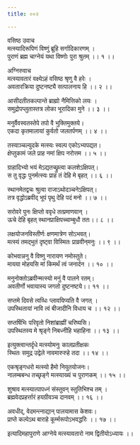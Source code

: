 ```yaml
---
title: ००२

---
```

वसिष्ठ उवाच  
मत्स्यादिरूपिणं विष्णुं ब्रूहि सर्गादिकारणम् ।  
पुराणं ब्रह्म चाग्नेयं यथा विष्णोः पुरा श्रुतम् ।। १ ।।  
  
अग्निरुवाच  
मत्स्यावतारं वक्ष्येऽहं वसिष्ठ श्रृणु वै हरेः ।  
अवतारक्रिया दुष्टनष्ट्यै सत्पालनाय हि ।। २ ।।  
  
आसीदतीतकल्पान्ते ब्राह्मो नैमित्तिको लयः ।  
समुद्रोपप्लुतास्तत्र लोका भूरादिका मुने ।। ३ ।।  
  
मनुर्वैवस्वतस्तेपे तपो वै भुक्तिमुक्तये।  
एकदा कृतमालायां कुर्वतो जलतर्पणम् ।। ४ ।।  
  
तस्याञ्चल्युदके मत्स्यः स्वल्प एकोऽभ्यपद्यत।  
क्षेप्तुकामं जले प्राह नमां क्षिप नरोत्तम ।। ५ ।।  
  
ग्राहादिभ्यो भयं मेऽद्यतच्छ्रुत्वा कलशेऽक्षिपत्।  
स तु वृद्धः पुनर्मत्स्यः प्राह तं देहि मे बृहत् ।। ६ ।।  
  
स्थानमेतद्वचः श्रुत्वा राजाऽथोदञ्चनेऽक्षिपत्।  
तत्र वृद्धोऽब्रवीद् भूपं पृथु देहि पदं मनो ।। ७ ।।  
  
सरोवरे पुनः क्षिप्तो ववृधे तत्प्रमाणवान् ।  
ऊचे देहि बृहत् स्थानप्राक्षिपच्चाम्बुधौ ततः।। ८ ।।  
  
लक्षयोजनविस्तीर्णः क्षणमात्रेण सोऽभवत्।  
मत्स्यं तमद्‌भुतं दृष्ट्वा विस्मितः प्राव्रवीन्‌मनुः ।। ९ ।।  
  
कोभवान्ननु वै विष्णु नारायण नमोस्तुते।  
मायया मोहयसि मां किमर्थं त्वं जनार्दन ।। १० ।।  
  
मनुनोक्तोऽब्रवीन्मत्स्यो मनुं वै पालने रतम्।  
अवतीर्णो भवायास्य जगतो दुष्टनष्टये।। ११ ।।  
  
सप्तमे दिवसे त्वव्धिः प्लावयिप्यति वै जगत् ।  
उपस्थितायां नावि त्वं बीजादीनि विधाय च ।। १२ ।।  
  
सप्तर्षिभिः परिवृतो निशांब्राह्मीं चरिष्यसि।  
उपस्थितस्य मे श्रृङ्गे निबध्नीहि भहाहिना ।। १३ ।।  
  
इत्युक्त्वान्तर्दृधे मत्स्योमनुः कालप्रतीक्षकः  
स्थितः समुद्र उद्वेले नावमारुरुहे तदा ।। १४ ।।  
  
एकश्रृङ्गधरो मत्स्यो हैमो नियुतयोजनः।  
नालम्बबन्ध तच्छृङ्गे मत्स्याख्यं च पुराणकम् ।। १५ ।।  
  
शुश्राव मत्स्यात्पापध्नं संस्तुवन् स्तुतिभिश्च तम् ।  
ब्रह्मवेदप्रहर्त्तारं हयग्रीवञ्च दानवम् ।। १६ ।।  
  
  
अवधीद्, वेदमन्त्नाद्यान् पालयामास केशवः।  
प्राप्ते कल्पेऽथ बाराहे कूर्म्मरूपोऽभवद्धरिः ।। १७ ।।  
  
इत्यादिमहापुराणे आग्नेये मत्स्यावतारो नाम द्वितीयोऽध्यायः ।।